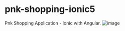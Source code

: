 # pnk-shopping-ionic5

Pnk Shopping Application - Ionic with Angular.
![image](https://user-images.githubusercontent.com/31802480/120879826-c9dec500-c5e3-11eb-9bc6-165e8e8b2e6b.png)

